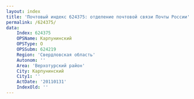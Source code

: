 ```yaml
---
layout: index
title: 'Почтовый индекс 624375: отделение почтовой связи Почты России'
permalink: /624375/
data:
    Index: 624375
    OPSName: Карпунинский
    OPSType: О
    OPSSubm: 624219
    Region: 'Свердловская область'
    Autonom: ''
    Area: 'Верхотурский район'
    City: Карпунинский
    City1: ''
    ActDate: '20110131'
    IndexOld: ''
---
```

